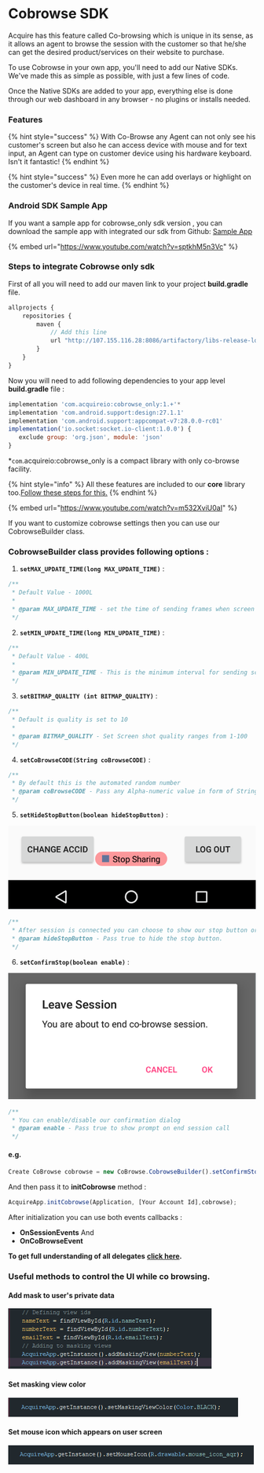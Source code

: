 # Cobrowse SDK

Acquire has this feature called Co-browsing which is unique in its sense, as it allows an agent to browse the session with the customer so that he/she can get the desired product/services on their website to purchase.

To use Cobrowse in your own app, you'll need to add our Native SDKs. We've made this as simple as possible, with just a few lines of code.

Once the Native SDKs are added to your app, everything else is done through our web dashboard in any browser - no plugins or installs needed.

### Features <a id="features"></a>

{% hint style="success" %}
 With Co-Browse any Agent can not only see his customer's screen but also he can access device with mouse and for text input, an Agent can type on customer device using his hardware keyboard. Isn't it fantastic!
{% endhint %}

{% hint style="success" %}
 Even more he can add overlays or highlight on the customer's device in real time.
{% endhint %}

### Android SDK Sample App <a id="android-sdk-sample-app"></a>

If you want a sample app for cobrowse\_only sdk version , you can download the sample app with integrated our sdk from Github: [Sample App](https://github.com/acquireio/co-browse-only-android)

{% embed url="https://www.youtube.com/watch?v=sptkhM5n3Vc" %}

### Steps to integrate Cobrowse only sdk

First of all you will need to add our maven link to your project **build.gradle** file.

```javascript
allprojects {
    repositories {
        maven {
            // Add this line 
            url "http://107.155.116.28:8086/artifactory/libs-release-local"
        }
    }
}
```

Now you will need to add following dependencies to your app level **build.gradle** file :

```javascript
implementation 'com.acquireio:cobrowse_only:1.+'*
implementation 'com.android.support:design:27.1.1'
implementation 'com.android.support:appcompat-v7:28.0.0-rc01'
implementation('io.socket:socket.io-client:1.0.0') {
   exclude group: 'org.json', module: 'json'
}
```

\*`com`.acquireio:cobrowse\_only  is a compact library with only co-browse facility.

{% hint style="info" %}
 All these features are included to our **core** library too.​[Follow these steps for this.](integration-guide.md)
{% endhint %}

{% embed url="https://www.youtube.com/watch?v=m532XviU0aI" %}

If you want to customize cobrowse settings then you can use our CobrowseBuilder class.

### CobrowseBuilder class provides following options :

1. **`setMAX_UPDATE_TIME(long MAX_UPDATE_TIME)`** :

```javascript
/**
 * Default Value - 1000L
 *
 * @param MAX_UPDATE_TIME - set the time of sending frames when screen is idle
 */
```

 2. **`setMIN_UPDATE_TIME(long MIN_UPDATE_TIME)`** :

```javascript
/**
 * Default Value - 400L
 *
 * @param MIN_UPDATE_TIME - This is the minimum interval for sending screenshots
 */
```

 3. **`setBITMAP_QUALITY (int BITMAP_QUALITY)`** :

```javascript
/**
 * Default is quality is set to 10
 *
 * @param BITMAP_QUALITY - Set Screen shot quality ranges from 1-100
 */
```

 4. **`setCoBrowseCODE(String coBrowseCODE)`** :

```javascript
/**
 * By default this is the automated random number
 * @param coBrowseCODE - Pass any Alpha-numeric value in form of String
 */
```

 5. **`setHideStopButton(boolean hideStopButton)`** :

![](../../.gitbook/assets/android-cobrowse.PNG)

```javascript
/**
 * After session is connected you can choose to show our stop button or not
 * @param hideStopButton - Pass true to hide the stop button.
 */
```

 6. **`setConfirmStop(boolean enable)`** :

![](../../.gitbook/assets/android-cobrowse-1.PNG)

```javascript
/**
 * You can enable/disable our confirmation dialog
 * @param enable - Pass true to show prompt on end session call
 */
```

#### e.g.

```javascript
Create CoBrowse cobrowse = new CoBrowse.CobrowseBuilder().setConfirmStop(false).setBITMAP_QUALITY(10).build();
```

 And then pass it to **initCobrowse** method :

```javascript
AcquireApp.initCobrowse(Application, [Your Account Id],cobrowse);
```

After initialization you can use both events callbacks :

* **OnSessionEvents** And
* **OnCoBrowseEvent**

**To get full understanding of all delegates** [**click here**](../acquire-delegates.md)**.**

### **Useful methods to control the UI while co browsing.** 

#### Add mask to user's private data

![](../../.gitbook/assets/android-cobrowse-2.PNG)

#### Set masking view color

![](../../.gitbook/assets/android-cobrowse-3.PNG)

#### Set mouse icon which appears on user screen 

![](../../.gitbook/assets/android-cobrowse-4.PNG)

